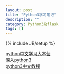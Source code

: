 ```yaml
---
layout: post
title: "Python3学习笔记"
description: ""
category: Python3及flask 
tags: []
---
```

{% include JB/setup %}

[python中文学习大本营](http://www.pythondoc.com/)  
[深入python3](http://sebug.net/paper/books/dive-into-python3/)  
[python3中文教程](http://www.liaoxuefeng.com/wiki/0014316089557264a6b348958f449949df42a6d3a2e542c000)  

